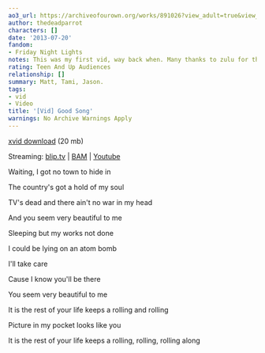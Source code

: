 ```yaml
---
ao3_url: https://archiveofourown.org/works/891026?view_adult=true&view_full_work=true
author: thedeadparrot
characters: []
date: '2013-07-20'
fandom:
- Friday Night Lights
notes: This was my first vid, way back when. Many thanks to zulu for the encouragement.
rating: Teen And Up Audiences
relationship: []
summary: Matt, Tami, Jason.
tags:
- vid
- Video
title: '[Vid] Good Song'
warnings: No Archive Warnings Apply
---
```


[xvid download](http://dl.dropbox.com/u/2436187/vids/goodsong.avi) (20 mb)  

Streaming: [blip.tv](http://blip.tv/file/2331974) | [BAM](http://bamvidvault.ning.com/video/good-song) | [Youtube](https://www.youtube.com/watch?v=mTzwF5UnzHQ)





Waiting, I got no town to hide in  

The country's got a hold of my soul  

TV's dead and there ain't no war in my head  

And you seem very beautiful to me

Sleeping but my works not done  

I could be lying on an atom bomb  

I'll take care  

Cause I know you'll be there  

You seem very beautiful to me

It is the rest of your life keeps a rolling and rolling  

Picture in my pocket looks like you  

It is the rest of your life keeps a rolling, rolling, rolling along